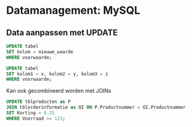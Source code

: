 # Datamanagement: MySQL
## Data aanpassen met UPDATE
```sql
UPDATE tabel
SET kolom = nieuwe_waarde
WHERE voorwaarde;

UPDATE tabel
SET kolom1 = x, kolom2 = y, kolom3 = z
WHERE voorwaarde;
```
Kan ook gecombineerd worden met JOINs
```sql
UPDATE tblproducten as P
JOIN tblorderinformatie as OI ON P.Productnummer = OI.Productnummer
SET Korting = 0.25
WHERE Voorraad >= 123;
```


<!--stackedit_data:
eyJoaXN0b3J5IjpbMTg5MzkwMzg2MywxMzA4NTE5ODA1LDczMD
k5ODExNl19
-->